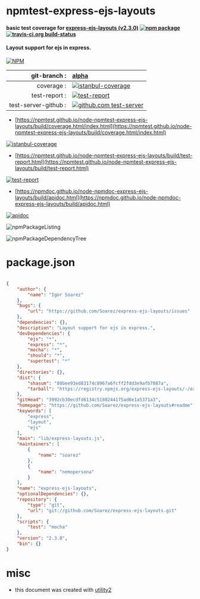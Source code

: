 # npmtest-express-ejs-layouts

#### basic test coverage for  [express-ejs-layouts (v2.3.0)](https://github.com/Soarez/express-ejs-layouts#readme)  [![npm package](https://img.shields.io/npm/v/npmtest-express-ejs-layouts.svg?style=flat-square)](https://www.npmjs.org/package/npmtest-express-ejs-layouts) [![travis-ci.org build-status](https://api.travis-ci.org/npmtest/node-npmtest-express-ejs-layouts.svg)](https://travis-ci.org/npmtest/node-npmtest-express-ejs-layouts)

#### Layout support for ejs in express.

[![NPM](https://nodei.co/npm/express-ejs-layouts.png?downloads=true&downloadRank=true&stars=true)](https://www.npmjs.com/package/express-ejs-layouts)

| git-branch : | [alpha](https://github.com/npmtest/node-npmtest-express-ejs-layouts/tree/alpha)|
|--:|:--|
| coverage : | [![istanbul-coverage](https://npmtest.github.io/node-npmtest-express-ejs-layouts/build/coverage.badge.svg)](https://npmtest.github.io/node-npmtest-express-ejs-layouts/build/coverage.html/index.html)|
| test-report : | [![test-report](https://npmtest.github.io/node-npmtest-express-ejs-layouts/build/test-report.badge.svg)](https://npmtest.github.io/node-npmtest-express-ejs-layouts/build/test-report.html)|
| test-server-github : | [![github.com test-server](https://npmtest.github.io/node-npmtest-express-ejs-layouts/GitHub-Mark-32px.png)](https://npmtest.github.io/node-npmtest-express-ejs-layouts/build/app/index.html) | | build-artifacts : | [![build-artifacts](https://npmtest.github.io/node-npmtest-express-ejs-layouts/glyphicons_144_folder_open.png)](https://github.com/npmtest/node-npmtest-express-ejs-layouts/tree/gh-pages/build)|

- [https://npmtest.github.io/node-npmtest-express-ejs-layouts/build/coverage.html/index.html](https://npmtest.github.io/node-npmtest-express-ejs-layouts/build/coverage.html/index.html)

[![istanbul-coverage](https://npmtest.github.io/node-npmtest-express-ejs-layouts/build/screenCapture.buildCi.browser.%252Ftmp%252Fbuild%252Fcoverage.lib.html.png)](https://npmtest.github.io/node-npmtest-express-ejs-layouts/build/coverage.html/index.html)

- [https://npmtest.github.io/node-npmtest-express-ejs-layouts/build/test-report.html](https://npmtest.github.io/node-npmtest-express-ejs-layouts/build/test-report.html)

[![test-report](https://npmtest.github.io/node-npmtest-express-ejs-layouts/build/screenCapture.buildCi.browser.%252Ftmp%252Fbuild%252Ftest-report.html.png)](https://npmtest.github.io/node-npmtest-express-ejs-layouts/build/test-report.html)

- [https://npmdoc.github.io/node-npmdoc-express-ejs-layouts/build/apidoc.html](https://npmdoc.github.io/node-npmdoc-express-ejs-layouts/build/apidoc.html)

[![apidoc](https://npmdoc.github.io/node-npmdoc-express-ejs-layouts/build/screenCapture.buildCi.browser.%252Ftmp%252Fbuild%252Fapidoc.html.png)](https://npmdoc.github.io/node-npmdoc-express-ejs-layouts/build/apidoc.html)

![npmPackageListing](https://npmtest.github.io/node-npmtest-express-ejs-layouts/build/screenCapture.npmPackageListing.svg)

![npmPackageDependencyTree](https://npmtest.github.io/node-npmtest-express-ejs-layouts/build/screenCapture.npmPackageDependencyTree.svg)



# package.json

```json

{
    "author": {
        "name": "Igor Soarez"
    },
    "bugs": {
        "url": "https://github.com/Soarez/express-ejs-layouts/issues"
    },
    "dependencies": {},
    "description": "Layout support for ejs in express.",
    "devDependencies": {
        "ejs": "*",
        "express": "*",
        "mocha": "*",
        "should": "*",
        "supertest": "*"
    },
    "directories": {},
    "dist": {
        "shasum": "80bee93ed83174c8967a6fcff2fdd3e9afb7087a",
        "tarball": "https://registry.npmjs.org/express-ejs-layouts/-/express-ejs-layouts-2.3.0.tgz"
    },
    "gitHead": "3992cb30ecdfd6134c5180244175ad6e1a5371a3",
    "homepage": "https://github.com/Soarez/express-ejs-layouts#readme",
    "keywords": [
        "express",
        "layout",
        "ejs"
    ],
    "main": "lib/express-layouts.js",
    "maintainers": [
        {
            "name": "soarez"
        },
        {
            "name": "nemopersona"
        }
    ],
    "name": "express-ejs-layouts",
    "optionalDependencies": {},
    "repository": {
        "type": "git",
        "url": "git://github.com/Soarez/express-ejs-layouts.git"
    },
    "scripts": {
        "test": "mocha"
    },
    "version": "2.3.0",
    "bin": {}
}
```



# misc
- this document was created with [utility2](https://github.com/kaizhu256/node-utility2)
